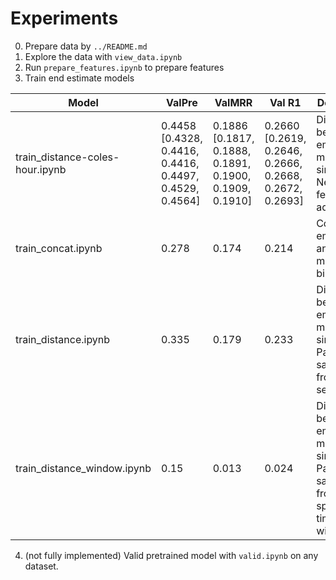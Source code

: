# Experiments

0. Prepare data by `../README.md` 
1. Explore the data with `view_data.ipynb`
2. Run `prepare_features.ipynb` to prepare features
3. Train end estimate models

| Model                            | ValPre | ValMRR | Val R1  |  Description |
| -------------------------------- | ------ | ------ | ------- | ------------ |
| train_distance-coles-hour.ipynb  | 0.4458 [0.4328, 0.4416, 0.4416, 0.4497, 0.4529, 0.4564] | 0.1886 [0.1817, 0.1888, 0.1891, 0.1900, 0.1909, 0.1910] | 0.2660 [0.2619, 0.2646, 0.2666, 0.2668, 0.2672, 0.2693] | Distance between embeddings means similarity. New features added |
| train_concat.ipynb               |  0.278 |  0.174 |  0.214  |  Concat embeddings and predict match as binary task  |
| train_distance.ipynb             |  0.335 |  0.179 |  0.233  |  Distance between embeddings means similarity. Pairs are sampled from whole sequence |
| train_distance_window.ipynb      |  0.15  |  0.013 |  0.024  |  Distance between embeddings means similarity. Pairs are sampled from the specific time window  |

4. (not fully implemented) Valid pretrained model with `valid.ipynb` on any dataset.
